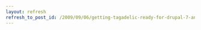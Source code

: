 ```yaml
---
layout: refresh
refresh_to_post_id: /2009/09/06/getting-tagadelic-ready-for-drupal-7-and-on-github-wohoo
---
```


